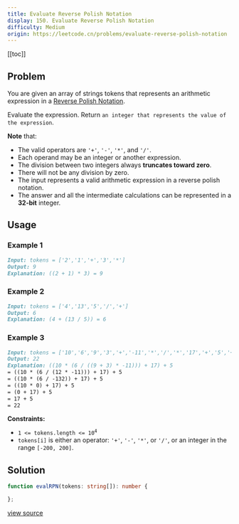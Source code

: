 ```yaml
---
title: Evaluate Reverse Polish Notation
display: 150. Evaluate Reverse Polish Notation
difficulty: Medium
origin: https://leetcode.cn/problems/evaluate-reverse-polish-notation
---
```


[[toc]]

## Problem

You are given an array of strings tokens that represents an arithmetic expression in a <a href="http://en.wikipedia.org/wiki/Reverse_Polish_notation" target="_blank">Reverse Polish Notation</a>.

Evaluate the expression. Return `an integer that represents the value of the expression`.

**Note** that:

- The valid operators are <code>&#39;+&#39;</code>, <code>&#39;-&#39;</code>, <code>&#39;*&#39;</code>, and <code>&#39;/&#39;</code>.
- Each operand may be an integer or another expression.
- The division between two integers always **truncates toward zero**.
- There will not be any division by zero.
- The input represents a valid arithmetic expression in a reverse polish notation.
- The answer and all the intermediate calculations can be represented in a **32-bit** integer.

## Usage

### Example 1

```md
Input: tokens = ['2','1','+','3','*']
Output: 9
Explanation: ((2 + 1) * 3) = 9
```

### Example 2

```md
Input: tokens = ['4','13','5','/','+']
Output: 6
Explanation: (4 + (13 / 5)) = 6
```

### Example 3

```md
Input: tokens = ['10','6','9','3','+','-11','*','/','*','17','+','5','+']
Output: 22
Explanation: ((10 * (6 / ((9 + 3) * -11))) + 17) + 5
= ((10 * (6 / (12 * -11))) + 17) + 5
= ((10 * (6 / -132)) + 17) + 5
= ((10 * 0) + 17) + 5
= (0 + 17) + 5
= 17 + 5
= 22
```


**Constraints:**

- <code>1 &lt;= tokens.length &lt;= 10<sup>4</sup></code>
- <code>tokens[i]</code> is either an operator: <code>'+'</code>, <code>'-'</code>, <code>'*'</code>, or <code>'/'</code>, or an integer in the range <code>[-200, 200]</code>.


## Solution

```ts
function evalRPN(tokens: string[]): number {

};
```

[view source](https://leetcode.cn/problems/evaluate-reverse-polish-notation)
